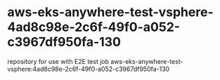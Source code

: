 # aws-eks-anywhere-test-vsphere-4ad8c98e-2c6f-49f0-a052-c3967df950fa-130
repository for use with E2E test job aws-eks-anywhere-test-vsphere:4ad8c98e-2c6f-49f0-a052-c3967df950fa-130
